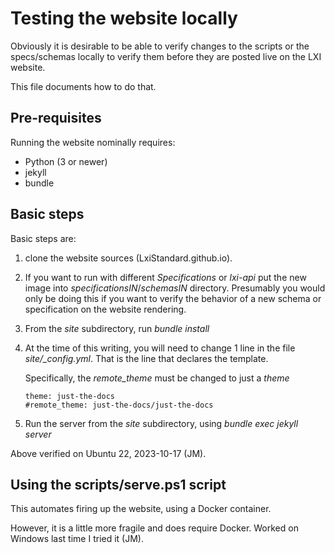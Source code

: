 # Testing the website locally

Obviously it is desirable to be able to verify changes to the 
scripts or the specs/schemas locally to verify them before
they are posted live on the LXI website.

This file documents how to do that.

## Pre-requisites

Running the website nominally requires:

* Python (3 or newer)
* jekyll
* bundle

## Basic steps

Basic steps are:

1. clone the website sources (LxiStandard.github.io).
2. If you want to run with different *Specifications* or *lxi-api* put the new image 
  into *specificationsIN*/*schemasIN* directory.  Presumably you would only be doing 
  this if you want to verify the behavior of a new schema or specification 
  on the website rendering.
3. From the *site* subdirectory, run *bundle install*
4. At the time of this writing, you will need to change 1 line in the file  
  *site/_config.yml*.  That is the line that declares the template. 

    Specifically, the *remote_theme* must be changed to just a *theme*

    ```
    theme: just-the-docs
    #remote_theme: just-the-docs/just-the-docs
    ```
5. Run the server from the *site* subdirectory, using *bundle exec jekyll server*

Above verified on Ubuntu 22, 2023-10-17 (JM).

## Using the scripts/serve.ps1 script

This automates firing up the website, using a Docker container.

However, it is a little more fragile and does require Docker.  Worked on Windows last time I tried it (JM).